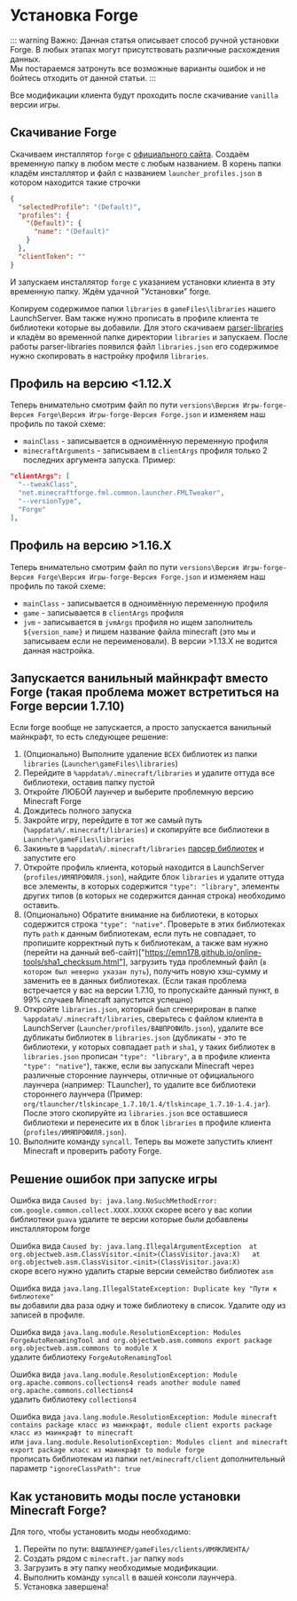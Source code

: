# Установка Forge

::: warning Важно:
Данная статья описывает способ ручной установки Forge. В любых этапах могут присутствовать различные расхождения данных.  
Мы постараемся затронуть все возможные варианты ошибок и не бойтесь отходить от данной статьи.
:::

Все модификации клиента будут проходить после скачивание `vanilla` версии игры.

## Скачивание Forge

Скачиваем инсталлятор `forge` с [официального сайта](https://files.minecraftforge.net/net/minecraftforge/forge/). Создаём временную папку в любом месте с любым названием. В корень папки кладём инсталлятор и файл с названием `launcher_profiles.json` в котором находится такие строчки

```json
{
  "selectedProfile": "(Default)",
  "profiles": {
    "(Default)": {
      "name": "(Default)"
    }
  },
  "clientToken": ""
}
```

И запускаем инсталлятор `forge` с указанием установки клиента в эту временную папку. Ждём удачной "Установки" forge.

Копируем содержимое папки `libraries` в `gameFiles\libraries` нашего LaunchServer. Вам также нужно прописать в профиле клиента те библиотеки которые вы добавили. Для этого скачиваем [parser-libraries](https://github.com/kostya-main/parser-libraries/releases) и кладём во временной папке директории `libraries` и запускаем. После работы parser-libraries появился файл `libraries.json` его содержимое нужно скопировать в настройку профиля `libraries`.

## Профиль на версию <1.12.X

Теперь внимательно смотрим файл по пути `versions\Версия Игры-forge-Версия Forge\Версия Игры-forge-Версия Forge.json` и изменяем наш профиль по такой схеме:

- `mainClass` - записывается в одноимённую переменную профиля
- `minecraftArguments` - записываем в `clientArgs` профиля только 2 последних аргумента запуска. Пример:

```json
"clientArgs": [
  "--tweakClass",
  "net.minecraftforge.fml.common.launcher.FMLTweaker",
  "--versionType",
  "Forge"
],
```

## Профиль на версию >1.16.X

Теперь внимательно смотрим файл по пути `versions\Версия Игры-forge-Версия Forge\Версия Игры-forge-Версия Forge.json` и изменяем наш профиль по такой схеме:

- `mainClass` - записывается в одноимённую переменную профиля
- `game` - записывается в `clientArgs` профиля
- `jvm` - записывается в `jvmArgs` профиля но ищем заполнитель `${version_name}` и пишем название файла minecraft (это мы и записываем если не переименовали). В версии >1.13.X не водится данная настройка.


## Запускается ванильный майнкрафт вместо Forge (такая проблема может встретиться на Forge версии 1.7.10)

Если forge вообще не запускается, а просто запускается ванильный майнкрафт, то есть следующее решение:
1. (Опционально) Выполните удаление `ВСЕХ` библиотек из папки `libraries` (`Launcher\gameFiles\libraries`)
2. Перейдите в `%appdata%/.minecraft/libraries` и удалите оттуда все библиотеки, оставив папку пустой
3. Откройте ЛЮБОЙ лаунчер и выберите проблемную версию Minecraft Forge
4. Дождитесь полного запуска
5. Закройте игру, перейдите в тот же самый путь (`%appdata%/.minecraft/libraries`) и скопируйте все библиотеки в `Launcher\gameFiles\libraries`
6. Закиньте в `%appdata%/.minecraft/libraries` [парсер библиотек](https://github.com/kostya-main/parser-libraries/releases) и запустите его
7. Откройте профиль клиента, который находится в LaunchServer (`profiles/ИМЯПРОФИЛЯ.json`), найдите блок `libraries` и удалите оттуда все элементы, в которых содержится `"type": "library"`, элементы других типов (в которых не содержится данная строка) необходимо оставить.
8. (Опционально) Обратите внимание на библиотеки, в которых содержится строка `"type": "native"`. Проверьте в этих библиотеках путь `path` к данным библиотекам, если путь не совпадает, то пропишите корректный путь к библиотекам, а также вам нужно (перейти на данный веб-сайт)["https://emn178.github.io/online-tools/sha1_checksum.html"], загрузить туда проблемный файл (`в котором был неверно указан путь`), получить новую хэш-сумму и заменить ее в данных библиотеках. (Если такая проблема встречается у вас на версии 1.7.10, то пропускайте данный пункт, в 99% случаев Minecraft запустится успешно)
9. Откройте `libraries.json`, который был сгенерирован в папке `%appdata%/.minecraft/libraries`, сверьтесь с файлом клиента в LaunchServer (`Launcher/profiles/ВАШПРОФИЛЬ.json`), удалите все дубликаты библиотек в `libraries.json` (дубликаты - это те библиотеки, у которых совпадает `path` и `sha1`, у таких библиотек в `libraries.json` прописан `"type": "library"`, а в профиле клиента `"type": "native"`), также, если вы запускали Minecraft через различные сторонние лаунчеры, отличные от официального лаунчера (например: TLauncher), то удалите все библиотеки стороннего лаунчера (Пример: `org/tlauncher/tlskincape_1.7.10/1.4/tlskincape_1.7.10-1.4.jar`). После этого скопируйте из `libraries.json` все оставшиеся библиотеки и перенесите их в блок `libraries` в профиле клиента (`profiles/ИМЯПРОФИЛЯ.json`).
10. Выполните команду `syncall`. Теперь вы можете запустить клиент Minecraft и проверить работу Forge. 

## Решение ошибок при запуске игры

Ошибка вида `Caused by: java.lang.NoSuchMethodError: com.google.common.collect.XXXX.XXXXX` скорее всего у вас копии библиотеки `guava` удалите те версии которые были добавлены инсталлятором forge

Ошибка вида `Caused by: java.lang.IllegalArgumentException 
at org.objectweb.asm.ClassVisitor.<init>(ClassVisitor.java:X)  
at org.objectweb.asm.ClassVisitor.<init>(ClassVisitor.java:X)`  
скоре всего нужно удалить старые версии семейство библиотек `asm`

Ошибка вида `java.lang.IllegalStateException: Duplicate key "Пути к библиотеке"`  
вы добавили два раза одну и тоже библиотеку в список. Удалите оду из записей в профиле.

Ошибка вида `java.lang.module.ResolutionException: Modules ForgeAutoRenamingTool and org.objectweb.asm.commons export package org.objectweb.asm.commons to module X `  
удалите библиотеку `ForgeAutoRenamingTool`

Ошибка вида `java.lang.module.ResolutionException: Module org.apache.commons.collections4 reads another module named org.apache.commons.collections4`  
удалить библиотеку `collections4`

Ошибка вида `java.lang.module.ResolutionException: Module minecraft contains package класс из маинкрафт, module client exports package класс из маинкрафт to minecraft`  
или `java.lang.module.ResolutionException: Modules client and minecraft export package класс из маинкрафт to module forge`  
прописать библиотекам из папки `net/minecraft/client` дополнительный параметр `"ignoreClassPath": true`

## Как установить моды после установки Minecraft Forge?

Для того, чтобы установить моды необходимо:
1. Перейти по пути: `ВАШЛАУНЧЕР/gameFiles/clients/ИМЯКЛИЕНТА/`
2. Создать рядом с `minecraft.jar` папку `mods`
3. Загрузить в эту папку необходимые модификации.
4. Выполнить команду `syncall` в вашей консоли лаунчера.
5. Установка завершена!
